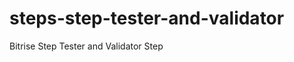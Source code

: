 steps-step-tester-and-validator
===============================

Bitrise Step Tester and Validator Step
